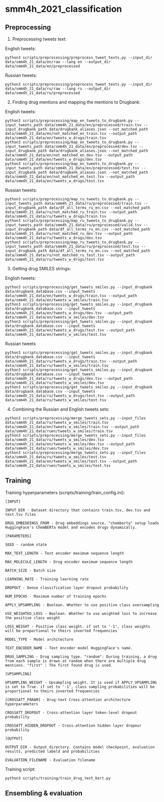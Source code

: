 # smm4h_2021_classification


## Preprocessing

1. Preprocessing tweets text:

English tweets:
```
python3 scripts/preprocessing/preprocess_tweet_texts.py --input_dir data/smm4h_21_data/en/raw --lang en --output_dir data/smm4h_21_data/en/preprocessed
```
Russian tweets:
```
python3 scripts/preprocessing/preprocess_tweet_texts.py --input_dir data/smm4h_21_data/ru/raw --lang ru --output_dir data/smm4h_21_data/ru/preprocessed
```
2. Finding drug mentions and mapping the mentions to Drugbank:

English tweets:
```
python3 scripts/preprocessing/map_en_tweets_to_drugbank.py --input_tweets_path data/smm4h_21_data/en/preprocessed/train.tsv --input_drugbank_path data/drugbank_aliases.json --not_matched_path data/smm4h_21_data/en/not_matched_en_train.tsv --output_path data/smm4h_21_data/en/tweets_w_drugs/train.tsv
python3 scripts/preprocessing/map_en_tweets_to_drugbank.py --input_tweets_path data/smm4h_21_data/en/preprocessed/dev.tsv --input_drugbank_path data/drugbank_aliases.json --not_matched_path data/smm4h_21_data/en/not_matched_en_dev.tsv --output_path data/smm4h_21_data/en/tweets_w_drugs/dev.tsv
python3 scripts/preprocessing/map_en_tweets_to_drugbank.py --input_tweets_path data/smm4h_21_data/en/preprocessed/test.tsv --input_drugbank_path data/drugbank_aliases.json --not_matched_path data/smm4h_21_data/en/not_matched_en_test.tsv --output_path data/smm4h_21_data/en/tweets_w_drugs/test.tsv
```
Russian tweets:
```
python3 scripts/preprocessing/map_ru_tweets_to_drugbank.py --input_tweets_path data/smm4h_21_data/ru/preprocessed/train.tsv --input_drugbank_path data/df_all_terms_ru_en.csv --not_matched_path data/smm4h_21_data/ru/not_matched_ru_train.tsv --output_path data/smm4h_21_data/ru/tweets_w_drugs/train.tsv
python3 scripts/preprocessing/map_ru_tweets_to_drugbank.py --input_tweets_path data/smm4h_21_data/ru/preprocessed/valid.tsv --input_drugbank_path data/df_all_terms_ru_en.csv --not_matched_path data/smm4h_21_data/ru/not_matched_ru_dev.tsv --output_path data/smm4h_21_data/ru/tweets_w_drugs/dev.tsv
python3 scripts/preprocessing/map_ru_tweets_to_drugbank.py --input_tweets_path data/smm4h_21_data/ru/preprocessed/test.tsv --input_drugbank_path data/df_all_terms_ru_en.csv --not_matched_path data/smm4h_21_data/ru/not_matched_ru_test.tsv --output_path data/smm4h_21_data/ru/tweets_w_drugs/test.tsv
```

3. Getting drug SMILES strings:

English tweets:
```
python3 scripts/preprocessing/get_tweets_smiles.py --input_drugbank data/drugbank_database.csv --input_tweets data/smm4h_21_data/en/tweets_w_drugs/train.tsv --output_path data/smm4h_21_data/en/tweets_w_smiles/train.tsv
python3 scripts/preprocessing/get_tweets_smiles.py --input_drugbank data/drugbank_database.csv --input_tweets data/smm4h_21_data/en/tweets_w_drugs/dev.tsv --output_path data/smm4h_21_data/en/tweets_w_smiles/dev.tsv
python3 scripts/preprocessing/get_tweets_smiles.py --input_drugbank data/drugbank_database.csv --input_tweets data/smm4h_21_data/en/tweets_w_drugs/test.tsv --output_path data/smm4h_21_data/en/tweets_w_smiles/test.tsv
```
Russian tweets

```
python3 scripts/preprocessing/get_tweets_smiles.py --input_drugbank data/drugbank_database.csv --input_tweets data/smm4h_21_data/ru/tweets_w_drugs/train.tsv --output_path data/smm4h_21_data/ru/tweets_w_smiles/train.tsv
python3 scripts/preprocessing/get_tweets_smiles.py --input_drugbank data/drugbank_database.csv --input_tweets data/smm4h_21_data/ru/tweets_w_drugs/dev.tsv --output_path data/smm4h_21_data/ru/tweets_w_smiles/dev.tsv
python3 scripts/preprocessing/get_tweets_smiles.py --input_drugbank data/drugbank_database.csv --input_tweets data/smm4h_21_data/ru/tweets_w_drugs/test.tsv --output_path data/smm4h_21_data/ru/tweets_w_smiles/test.tsv
```

4. Combining the Russian and English tweets sets:
```
python3 scripts/preprocessing/merge_tweets_sets.py --input_files data/smm4h_21_data/ru/tweets_w_smiles/train.tsv data/smm4h_21_data/en/tweets_w_smiles/train.tsv --output_path data/smm4h_21_data/ruen/tweets_w_smiles/train.tsv
python3 scripts/preprocessing/merge_tweets_sets.py --input_files data/smm4h_21_data/ru/tweets_w_smiles/dev.tsv data/smm4h_21_data/en/tweets_w_smiles/dev.tsv --output_path data/smm4h_21_data/ruen/tweets_w_smiles/dev.tsv
python3 scripts/preprocessing/merge_tweets_sets.py --input_files data/smm4h_21_data/ru/tweets_w_smiles/test.tsv data/smm4h_21_data/en/tweets_w_smiles/test.tsv --output_path data/smm4h_21_data/ruen/tweets_w_smiles/test.tsv
```


## Training

Training hyperparameters (scripts/training/train_config.ini):

	[INPUT]
  
	INPUT_DIR - Dataset directory that contains train.tsv, dev.tsv and test.tsv files
  
	DRUG_EMBEDDINGS_FROM - Drug embeddings source. "chemberta" setup loads HuggingFace's ChemBERTa model and encodes drugs dynamically.
  
	[PARAMETERS]
  
	SEED - random state
  
	MAX_TEXT_LENGTH - Text encoder maximum sequence length
  
	MAX_MOLECULE_LENGTH - Drug encoder maximum sequence length
  
	BATCH_SIZE - Batch size
  
	LEARNING_RATE - Training learning rate
  
	DROPOUT - Dense classification layer dropout probability
  
	NUM_EPOCHS - Maximum number of training epochs
  
	APPLY_UPSAMPLING - Boolean. Whether to use positive class oversampling
  
	USE_WEIGHTED_LOSS - Boolean. Whether to use weighted loss to increase the positive class weight

	LOSS_WEIGHT - Positive class weight. if set to '-1', class weights will be proportional to theirs inverted frequencies
  
	MODEL_TYPE - Model architecture
  
	TEXT_ENCODER_NAME - Text encoder model HuggingFace's name.
  
	DRUG_SAMPLING - Drug sampling type. "random": During training, a drug from each sample is drawn at random when there are multiple drug mentions. "first" : The first found drug is used.
  
	[UPSAMPLING]
  
	UPSAMPLING_WEIGHT - Upsampling weight. It is used if APPLY_UPSAMPLING is set to True. if set to '-1', class sampling probabilities will be proportional to theirs inverted frequencies
  
	[CROSSATT_PARAM] - Drug-text Cross-attention architecture hyperparameters
  
	CROSSATT_DROPOUT - Cross-attention layer token-level dropout probability
  
	CROSSATT_HIDDEN_DROPOUT - Cross-attention hidden layer dropour probability

	[OUTPUT]
  
	OUTPUT_DIR - Output directory. Contains model checkpoint, evaluation results, predicted labeld and probabilities
  
	EVALUATION_FILENAME - Evaluation filename

Training script:

```
python3 scripts/training/train_drug_text_bert.py
```

## Ensembling & evaluation


